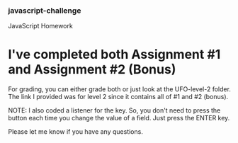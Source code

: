 ### javascript-challenge
JavaScript Homework

# I've completed both Assignment #1 and Assignment #2 (Bonus)

For grading, you can either grade both or just look at the UFO-level-2 folder.  The link I provided was for level 2 since it contains all of #1 and #2 (bonus).

NOTE:  I also coded a listener for the <enter> key.  So, you don't need to press the button each time you change the value of a field.  Just press the ENTER key.

Please let me know if you have any questions.
